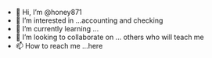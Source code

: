 - 👋 Hi, I’m @honey871
- 👀 I’m interested in ...accounting and checking 
- 🌱 I’m currently learning ...
- 💞️ I’m looking to collaborate on ... others who will teach me
- 📫 How to reach me ...here


<!---
honey871/honey871 is a ✨ special ✨ repository because its `README.md` (this file) appears on your GitHub profile.
You can click the Preview link to take a look at your changes.
--->
